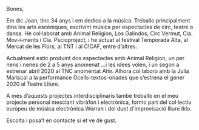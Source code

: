Bones,

Em dic Joan, tinc 34 anys i em dedico a la música. Treballo principalment dins les arts escèniques, escrivint música per espectacles de circ, teatre o dansa. He col·laborat amb Animal Religion, Los Galindos, Circ Vermut, Cia. Mov-i-ments i Cia. Pscioproject, i he actuat al festival Temporada Alta, al Mercat de les Flors, al TNT i al C!CAF, entre d’altres.

Actualment estic produint dos espectacles amb Animal Religion, un per nens i nenes de 2 a 5 anys anomenat ...i les idees volen, i un segon a estrenar abril 2020 al TNC anomentat Ahir. Alhora col·laboro amb la Julia Mariscal a la performance Ocells-textos-onades que s’estrena el gener 2020 al Teatre Lliure.

A més d’aquests projectes interdisciplinaris també treballo en el meu projecte personal mesclant vibràfon i electrònica, formo part del col·lectiu europeu de música electrònica Worran i del duet d'improvisació lliure Iklo.

Escolta i posa’t en contacte si et ve de gust.

